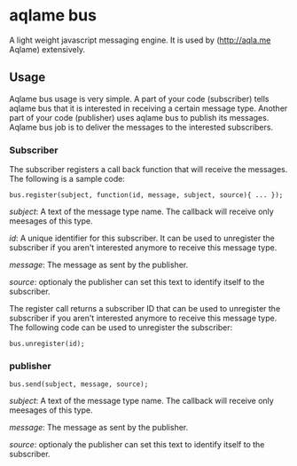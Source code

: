 aqlame bus
===

A light weight javascript messaging engine. It is used by (http://aqla.me Aqlame) extensively.

## Usage
Aqlame bus usage is very simple. A part of your code (subscriber) tells aqlame bus that it is interested in receiving a certain message type. Another part of your code (publisher) uses aqlame bus to publish its messages. Aqlame bus job is to deliver the messages to the interested subscribers.

### Subscriber
The subscriber registers a call back function that will receive the messages. The following is a sample code:

`bus.register(subject, function(id, message, subject, source){
		...
	});`
	
_subject_: A text of the message type name. The callback will receive only meesages of this type.
	  
_id_: A unique identifier for this subscriber. It can be used to unregister the subscriber if you aren't interested anymore to receive this message type.
	  
_message_: The message as sent by the publisher.
	  
_source_: optionaly the publisher can set this text to identify itself to the subscriber.
	  
The register call returns a subscriber ID that can be used to unregister the subscriber if you aren't interested anymore to receive this message type. The following code can be used to unregister the subscriber:

`bus.unregister(id);`

### publisher
`bus.send(subject, message, source);`

_subject_: A text of the message type name. The callback will receive only meesages of this type.
	  
_message_: The message as sent by the publisher.

_source_: optionaly the publisher can set this text to identify itself to the subscriber.
